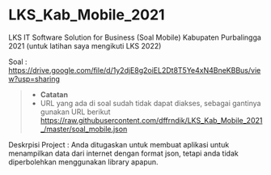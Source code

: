 # LKS_Kab_Mobile_2021

LKS IT Software Solution for Business (Soal Mobile) Kabupaten Purbalingga 2021 (untuk latihan saya mengikuti LKS 2022)

Soal : https://drive.google.com/file/d/1y2djE8g2oiEL2Dt8T5Ye4xN4BneKBBus/view?usp=sharing
> - **Catatan** 
> - URL yang ada di soal sudah tidak dapat diakses, sebagai gantinya gunakan URL berikut https://raw.githubusercontent.com/dffrndik/LKS_Kab_Mobile_2021_/master/soal_mobile.json

Deskrpisi Project : 
Anda ditugaskan untuk membuat aplikasi untuk menampilkan data dari internet dengan format json, tetapi anda tidak diperbolehkan menggunakan library apapun. 
